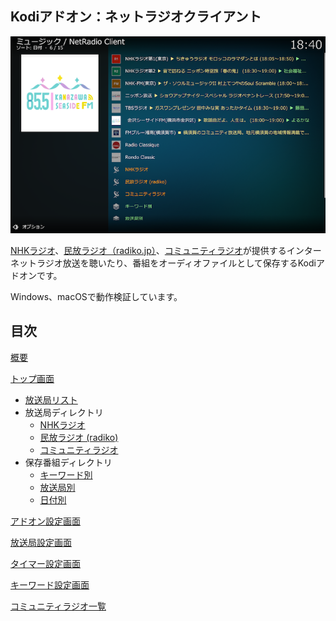 ## Kodiアドオン：ネットラジオクライアント

![トップ画面](docs/images/1.トップ画面/金沢シーサイドFM.png)

[NHKラジオ](http://www.nhk.or.jp/radio/)、[民放ラジオ（radiko.jp）](http://radiko.jp)、[コミュニティラジオ](docs/コミュニティラジオ一覧.md)が提供するインターネットラジオ放送を聴いたり、番組をオーディオファイルとして保存するKodiアドオンです。

Windows、macOSで動作検証しています。


## 目次

[概要](docs/概要.md)

[トップ画面](docs/トップ画面.md)
* [放送局リスト](docs/放送局リスト.md)
* 放送局ディレクトリ
  * [NHKラジオ](docs/放送局ディレクトリ（NHKラジオ）.md)
  * [民放ラジオ (radiko)](docs/放送局ディレクトリ（民放ラジオ）.md)
  * [コミュニティラジオ](docs/放送局ディレクトリ（コミュニティラジオ）.md)
* 保存番組ディレクトリ
  * [キーワード別](docs/保存番組ディレクトリ（キーワード別）.md)
  * [放送局別](docs/保存番組ディレクトリ（放送局別）.md)
  * [日付別](docs/保存番組ディレクトリ（日付別）.md)

[アドオン設定画面](docs/アドオン設定画面.md)

[放送局設定画面](docs/設定画面（放送局）.md)

[タイマー設定画面](docs/設定画面（タイマー）.md)

[キーワード設定画面](docs/設定画面（キーワード）.md)

[コミュニティラジオ一覧](docs/コミュニティラジオ一覧.md)
